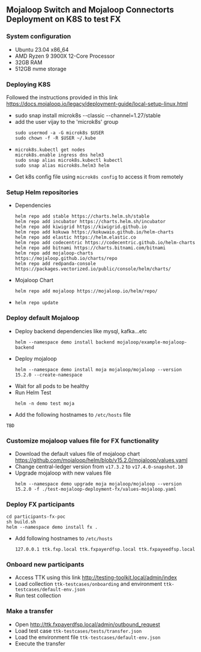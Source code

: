 ## Mojaloop Switch and Mojaloop Connectorts Deployment on K8S to test FX

### System configuration
* Ubuntu 23.04 x86_64
* AMD Ryzen 9 3900X 12-Core Processor
* 32GB RAM
* 512GB nvme storage


### Deploying K8S

Followed the instructions provided in this link
https://docs.mojaloop.io/legacy/deployment-guide/local-setup-linux.html

- sudo snap install microk8s --classic --channel=1.27/stable
- add the user vijay to the 'microk8s' group
  ```
  sudo usermod -a -G microk8s $USER
  sudo chown -f -R $USER ~/.kube
  ```
-
  ```
  microk8s.kubectl get nodes
  microk8s.enable ingress dns helm3
  sudo snap alias microk8s.kubectl kubectl
  sudo snap alias microk8s.helm3 helm
  ```
- Get k8s config file using `microk8s config` to access it from remotely


### Setup Helm repositories

- Dependencies
    ```
    helm repo add stable https://charts.helm.sh/stable
    helm repo add incubator https://charts.helm.sh/incubator
    helm repo add kiwigrid https://kiwigrid.github.io
    helm repo add kokuwa https://kokuwaio.github.io/helm-charts
    helm repo add elastic https://helm.elastic.co
    helm repo add codecentric https://codecentric.github.io/helm-charts
    helm repo add bitnami https://charts.bitnami.com/bitnami
    helm repo add mojaloop-charts https://mojaloop.github.io/charts/repo
    helm repo add redpanda-console https://packages.vectorized.io/public/console/helm/charts/
    ```
- Mojaloop Chart
    ```
    helm repo add mojaloop https://mojaloop.io/helm/repo/
    ```
- `helm repo update`


### Deploy default Mojaloop

- Deploy backend dependencies like mysql, kafka...etc
  ```
  helm --namespace demo install backend mojaloop/example-mojaloop-backend
  ```
- Deploy mojaloop
  ```
  helm --namespace demo install moja mojaloop/mojaloop --version 15.2.0 --create-namespace
  ```
- Wait for all pods to be healthy
- Run Helm Test
  ```
  helm -n demo test moja
  ```
- Add the following hostnames to `/etc/hosts` file
```
TBD
```

### Customize mojaloop values file for FX functionality

- Download the default values file of mojaloop chart https://github.com/mojaloop/helm/blob/v15.2.0/mojaloop/values.yaml
- Change central-ledger version from `v17.3.2` to `v17.4.0-snapshot.10`
- Upgrade mojaloop with new values file
  ```
  helm --namespace demo upgrade moja mojaloop/mojaloop --version 15.2.0 -f ./test-mojaloop-deployment-fx/values-mojaloop.yaml
  ```

### Deploy FX participants

  ```
  cd participants-fx-poc
  sh build.sh
  helm --namespace demo install fx .
  ```
- Add following hostnames to `/etc/hosts`
  ```
  127.0.0.1 ttk.fxp.local ttk.fxpayerdfsp.local ttk.fxpayeedfsp.local
  ```

### Onboard new participants
- Access TTK using this link http://testing-toolkit.local/admin/index
- Load collection `ttk-testcases/onboarding` and environment `ttk-testcases/default-env.json`
- Run test collection

### Make a transfer
- Open http://ttk.fxpayerdfsp.local/admin/outbound_request
- Load test case `ttk-testcases/tests/transfer.json`
- Load the environment file `ttk-testcases/default-env.json`
- Execute the transfer
